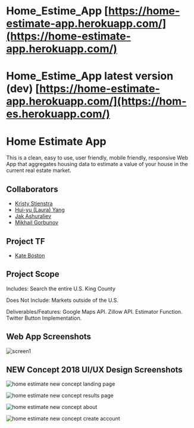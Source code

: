 # Home_Estime_App [https://home-estimate-app.herokuapp.com/](https://home-estimate-app.herokuapp.com/)
# Home_Estime_App latest version (dev) [https://home-estimate-app.herokuapp.com/](https://hom-es.herokuapp.com/)

# Home Estimate App

This is a clean, easy to use, user friendly, mobile friendly, responsive Web App that aggregates housing data to estimate a value of your house in the current real estate market.

## Collaborators

- [Kristy Stienstra](https://github.com/KristyStien)
- [Hui-yu (Laura) Yang](https://github.com/huiyuandiknow)
- [Jak Ashuraliev](https://github.com/jak-ashuraliev)
- [Mikhail Gorbunov](https://github.com/mikleg)

## Project TF
- [Kate Boston](https://github.com/ktlnbstn)

## Project Scope

Includes:
Search the entire U.S.
King County

Does Not Include:
Markets outside of the U.S.

Deliverables/Features:
Google Maps API.
Zillow API.
Estimator Function.
Twitter Button Implementation.

## Web App Screenshots
![screen1](https://user-images.githubusercontent.com/26147765/41816725-1258ae30-7741-11e8-83fb-03b22d7a9fc4.png)

## NEW Concept 2018 UI/UX Design Screenshots
![home estimate new concept landing page](https://user-images.githubusercontent.com/26147765/42605970-a4e411ee-852f-11e8-951d-c24f32c4cb3b.jpg)

![home estimate new concept results page](https://user-images.githubusercontent.com/26147765/42620604-3ce09068-8570-11e8-9427-096ff2f2348f.jpg)

![home estimate new concept about](https://user-images.githubusercontent.com/26147765/42727628-44862f4e-875f-11e8-98c9-02e6f7ceb897.jpg)

![home estimate new concept create account](https://user-images.githubusercontent.com/26147765/42737550-bbc59886-8829-11e8-9f49-11cee1f572ca.jpg)



